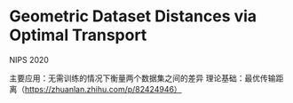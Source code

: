 # Geometric Dataset Distances via Optimal Transport 
NIPS 2020

主要应用：无需训练的情况下衡量两个数据集之间的差异
理论基础：最优传输距离（https://zhuanlan.zhihu.com/p/82424946）
